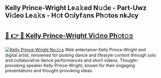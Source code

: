 ## Kelly Prince-Wright Le𝚊𝚔ed N𝚞𝚍e - Part-Uwz Vi𝚍eo Le𝚊𝚔s - H𝚘t O𝚗lyf𝚊ns Ph𝚘tos nkJcy

# <h2><a href="http://hf08hgi.feru.top/?c=Kelly+Prince-Wright">🔗 👉 🔴 Kelly Prince-Wright Vi𝚍𝚎o Ph𝚘t𝚘𝚜</a></h2>

[![Kelly Prince-Wright Nu𝚍𝚎s](https://i.imgur.com/0TWrTi3.gif)](http://hf08hgi.feru.top/?c=Kelly+Prince-Wright)
Web entertainer Kelly Prince-Wright and digital artist, renowned for posting dance and lifestyle content through solo and collaborative dance performances and short videos. Thought-provoking speaker Kelly Prince-Wright, known for their engaging presentations and thought-provoking ideas. 
